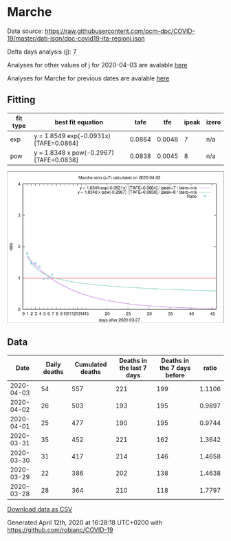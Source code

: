 # Marche

Data source: https://raw.githubusercontent.com/pcm-dpc/COVID-19/master/dati-json/dpc-covid19-ita-regioni.json

Delta days analysis (j): 7

Analyses for other values of j for 2020-04-03 are avalable [here](../README.md)

Analyses for Marche for previous dates are avalable [here](../../README.md)

## Fitting 
|fit type|best fit equation|tafe|tfe|ipeak|izero|
|-------|-----|--------|------|---|---|
|exp|y = 1.8549 exp(-0.0931x)  [TAFE=0.0864]|0.0864|0.0048|7|n/a|
|pow|y = 1.8348 x pow(-0.2967)  [TAFE=0.0838]|0.0838|0.0045|8|n/a|

![Plot](COVID-19_marche_j7_2020-04-03.png)

## Data
|Date|Daily deaths|Cumulated deaths|Deaths in the last 7 days|Deaths in the 7 days before|ratio|
|----|----------|-----------|-------|--------------------|-----|
|2020-04-03|54|557|221|199|1.1106|
|2020-04-02|26|503|193|195|0.9897|
|2020-04-01|25|477|190|195|0.9744|
|2020-03-31|35|452|221|162|1.3642|
|2020-03-30|31|417|214|146|1.4658|
|2020-03-29|22|386|202|138|1.4638|
|2020-03-28|28|364|210|118|1.7797|

[Download data as CSV](COVID-19_marche_j7_2020-04-03.csv)

Generated April 12th, 2020 at 16:28:18 UTC+0200 with https://github.com/robianc/COVID-19
